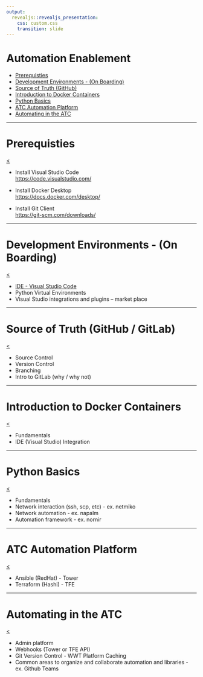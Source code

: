 ```yaml
---
output:
  revealjs::revealjs_presentation:
    css: custom.css
    transition: slide
---
```


# Automation Enablement

* [Prerequisties](#/1)
* [Development Environments - (On Boarding)](#/2)
* [Source of Truth (GitHub)](#/3)
* [Introduction to Docker Containers](#/4)
* [Python Basics](#/5)
* [ATC Automation Platform](#/6)
* [Automating in the ATC](#/7)

---

# Prerequisties

[<](#/)

* Install Visual Studio Code\
https://code.visualstudio.com/

* Install Docker Desktop\
https://docs.docker.com/desktop/

* Install Git Client\
https://git-scm.com/downloads/

---

# Development Environments - (On Boarding)

[<](#/)

* [IDE - Visual Studio Code](session1.md)
* Python Virtual Environments
* Visual Studio integrations and plugins – market place

---

# Source of Truth (GitHub / GitLab)

[<](#/)

* Source Control
* Version Control
* Branching
* Intro to GitLab (why / why not)

---

# Introduction to Docker Containers

[<](#/)

* Fundamentals
* IDE (Visual Studio) Integration

---

# Python Basics

[<](#/)

*	Fundamentals 
*	Network interaction (ssh, scp, etc) - ex. netmiko 
*	Network automation - ex. napalm
*	Automation framework - ex. nornir

---

# ATC Automation Platform

[<](#/)

* Ansible (RedHat) - Tower 
* Terraform (Hashi) - TFE

---

# Automating in the ATC

[<](#/)

* Admin platform
* Webhooks (Tower or TFE API)
* Git Version Control - WWT Platform Caching
* Common areas to organize and collaborate automation and libraries - ex. Github Teams
